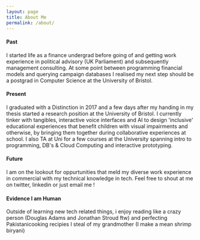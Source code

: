 ```yaml
---
layout: page
title: About Me
permalink: /about/
---
```


<!--
This is the base Jekyll theme. You can find out more info about customizing your Jekyll theme, as well as basic Jekyll usage documentation at [jekyllrb.com](https://jekyllrb.com/)

You can find the source code for Minima at GitHub:
[jekyll][jekyll-organization] /
[minima](https://github.com/jekyll/minima)

You can find the source code for Jekyll at GitHub:
[jekyll][jekyll-organization] /
[jekyll](https://github.com/jekyll/jekyll)


[jekyll-organization]: https://github.com/jekyll
-->


<style type="text/css" media="screen">
  * {
    font-size: 1em;
  }
</style>

#### Past
I started life as a finance undergrad before going of and getting work
experience in political advisory (UK Parliament) and subsequently management 
consulting. At some point between programming financial models and 
querying campaign databases I realised my next step should be
a postgrad in Computer Science at the University of Bristol.

#### Present

I graduated with a Distinction in 2017 and a few days after my handing
in my thesis started a research position at the University of Bristol.
I currently tinker with tangibles, interactive voice interfaces and AI
to design 'inclusive' educational experiences that benefit children with
visual impairments and otherwise, by bringing them together during collaborative
experiences at school. I also TA at Uni for a few courses at the University spanning intro to 
programming, DB's & Cloud Computing and interactive prototyping.

#### Future

I am  on the lookout for oppurtunities that meld my diverse
work experience in commercial with my technical knowledge in tech.
Feel free to shout at me on twitter, linkedin or just email me !

#### Evidence I am Human

Outside of learning new tech related things, i enjoy reading like a 
crazy person (Douglas Adams and Jonathan Stroud ftw) and perfecting
Pakistanicooking recipies I steal of my grandmother (I make a mean
shrimp biryani) 


